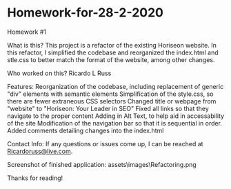 # Homework-for-28-2-2020
Homework #1

What is this?
This project is a refactor of the existing Horiseon website. In this refactor, I simplified the codebase
and reorganized the index.html and stle.css to better match the format of the website, among other changes.

Who worked on this?
Ricardo L Russ

Features:
Reorganization of the codebase, including replacement of generic "div" elements with semantic elements
Simplification of the style.css, so there are fewer extraneous CSS selectors
Changed title or webpage from "website" to "Horiseon: Your Leader in SEO"
Fixed all links so that they navigate to the proper content
Adding in Alt Text, to help aid in accessability of the site 
Modification of the navigation bar so that it is sequential in order.
Added comments detailing changes into the index.html

Contact Info:
If any questions or issues come up, I can be reached at Ricardoruss@live.com. 

Screenshot of finished application:
assets\images\Refactoring.png

Thanks for reading!